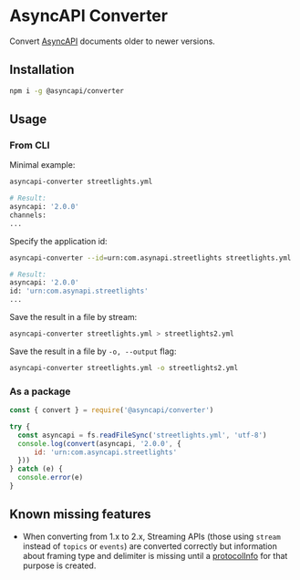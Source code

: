 # AsyncAPI Converter

Convert [AsyncAPI](https://asyncapi.com) documents older to newer versions.

## Installation

```sh
npm i -g @asyncapi/converter
```

## Usage

### From CLI

Minimal example:

```sh
asyncapi-converter streetlights.yml

# Result:
asyncapi: '2.0.0'
channels:
...
```

Specify the application id:

```sh
asyncapi-converter --id=urn:com.asynapi.streetlights streetlights.yml

# Result:
asyncapi: '2.0.0'
id: 'urn:com.asynapi.streetlights'
...
```

Save the result in a file by stream:

```sh
asyncapi-converter streetlights.yml > streetlights2.yml
```

Save the result in a file by `-o, --output` flag:

```sh
asyncapi-converter streetlights.yml -o streetlights2.yml
```

### As a package

```js
const { convert } = require('@asyncapi/converter')

try {
  const asyncapi = fs.readFileSync('streetlights.yml', 'utf-8')
  console.log(convert(asyncapi, '2.0.0', {
      id: 'urn:com.asyncapi.streetlights'
  }))
} catch (e) {
  console.error(e)
}
```

## Known missing features

* When converting from 1.x to 2.x, Streaming APIs (those using `stream` instead of `topics` or `events`) are converted correctly but information about framing type and delimiter is missing until a [protocolInfo](https://github.com/asyncapi/extensions-catalog/issues/1) for that purpose is created.

